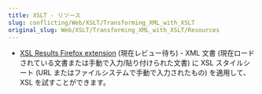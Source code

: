 ```yaml
---
title: XSLT - リソース
slug: conflicting/Web/XSLT/Transforming_XML_with_XSLT
original_slug: Web/XSLT/Transforming_XML_with_XSLT/Resources
---
```

- [XSL Results Firefox extension](https://addons.mozilla.org/ja/firefox/addon/xsl-results/) (現在レビュー待ち) - XML 文書 (現在ロードされている文書または手動で入力/貼り付けられた文書) に XSL スタイルシート (URL またはファイルシステムで手動で入力されたもの) を適用して、XSL を試すことができます。
